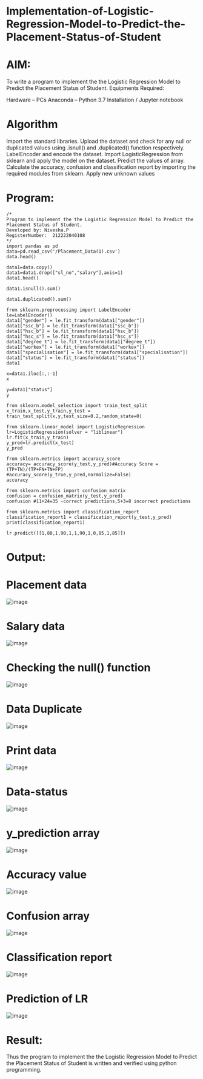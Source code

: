# Implementation-of-Logistic-Regression-Model-to-Predict-the-Placement-Status-of-Student
# AIM:
To write a program to implement the the Logistic Regression Model to Predict the Placement Status of Student. Equipments Required:

Hardware – PCs
Anaconda – Python 3.7 Installation / Jupyter notebook
# Algorithm
Import the standard libraries.
Upload the dataset and check for any null or duplicated values using .isnull() and .duplicated() function respectively.
LabelEncoder and encode the dataset.
Import LogisticRegression from sklearn and apply the model on the dataset.
Predict the values of array.
Calculate the accuracy, confusion and classification report by importing the required modules from sklearn.
Apply new unknown values
# Program:
```
/*
Program to implement the the Logistic Regression Model to Predict the Placement Status of Student.
Developed by: Nivesha.P
RegisterNumber:  212222040108
*/
import pandas as pd
data=pd.read_csv('/Placement_Data(1).csv')
data.head()

data1=data.copy()
data1=data1.drop(["sl_no","salary"],axis=1)
data1.head()

data1.isnull().sum()

data1.duplicated().sum()

from sklearn.preprocessing import LabelEncoder
le=LabelEncoder()
data1["gender"] = le.fit_transform(data1["gender"])
data1["ssc_b"] = le.fit_transform(data1["ssc_b"])
data1["hsc_b"] = le.fit_transform(data1["hsc_b"])
data1["hsc_s"] = le.fit_transform(data1["hsc_s"])
data1["degree_t"] = le.fit_transform(data1["degree_t"])
data1["workex"] = le.fit_transform(data1["workex"])
data1["specialisation"] = le.fit_transform(data1["specialisation"])
data1["status"] = le.fit_transform(data1["status"])
data1

x=data1.iloc[:,:-1]
x

y=data1["status"]
y

from sklearn.model_selection import train_test_split
x_train,x_test,y_train,y_test = train_test_split(x,y,test_size=0.2,random_state=0)

from sklearn.linear_model import LogisticRegression
lr=LogisticRegression(solver = "liblinear")
lr.fit(x_train,y_train)
y_pred=lr.predict(x_test)
y_pred

from sklearn.metrics import accuracy_score
accuracy= accuracy_score(y_test,y_pred)#Accuracy Score = (TP+TN)/(TP+FN+TN+FP)
#accuracy_score(y_true,y_pred,normalize=False)
accuracy

from sklearn.metrics import confusion_matrix
confusion = confusion_matrix(y_test,y_pred)
confusion #11+24=35 -correct predictions,5+3=8 incorrect predictions

from sklearn.metrics import classification_report
classification_report1 = classification_report(y_test,y_pred)
print(classification_report1)

lr.predict([[1,80,1,90,1,1,90,1,0,85,1,85]])
```
# Output:
# Placement data
![image](https://github.com/niveshaprabu/Implementation-of-Logistic-Regression-Model-to-Predict-the-Placement-Status-of-Student/assets/122986499/ada71815-6be3-4329-ad09-bf10dcae964b)


# Salary data
![image](https://github.com/niveshaprabu/Implementation-of-Logistic-Regression-Model-to-Predict-the-Placement-Status-of-Student/assets/122986499/1d73f93d-70c7-41f7-8a32-402d9d456d85)


# Checking the null() function
![image](https://github.com/niveshaprabu/Implementation-of-Logistic-Regression-Model-to-Predict-the-Placement-Status-of-Student/assets/122986499/2bff798d-e82b-42dc-8893-770dd19e0bc2)


# Data Duplicate
![image](https://github.com/niveshaprabu/Implementation-of-Logistic-Regression-Model-to-Predict-the-Placement-Status-of-Student/assets/122986499/7267e759-db45-4e73-a005-1dd918988dba)


# Print data
![image](https://github.com/niveshaprabu/Implementation-of-Logistic-Regression-Model-to-Predict-the-Placement-Status-of-Student/assets/122986499/4bf82ed3-6d7e-4ce0-93ed-0eee29d4853c)


# Data-status
![image](https://github.com/niveshaprabu/Implementation-of-Logistic-Regression-Model-to-Predict-the-Placement-Status-of-Student/assets/122986499/1a9f7b0a-aa17-4137-89d9-0629d465581f)


# y_prediction array
![image](https://github.com/niveshaprabu/Implementation-of-Logistic-Regression-Model-to-Predict-the-Placement-Status-of-Student/assets/122986499/6911fa22-34f8-4de5-93ea-e9b9a13ddb82)


# Accuracy value
![image](https://github.com/niveshaprabu/Implementation-of-Logistic-Regression-Model-to-Predict-the-Placement-Status-of-Student/assets/122986499/5842b86d-528f-4dbc-a17d-e9de74f0eb37)


# Confusion array
![image](https://github.com/niveshaprabu/Implementation-of-Logistic-Regression-Model-to-Predict-the-Placement-Status-of-Student/assets/122986499/cbc127df-90e2-42a3-af5d-2d3dfdec95af)


# Classification report
![image](https://github.com/niveshaprabu/Implementation-of-Logistic-Regression-Model-to-Predict-the-Placement-Status-of-Student/assets/122986499/8811b421-c018-4b7b-8def-bb604d516037)


# Prediction of LR
![image](https://github.com/niveshaprabu/Implementation-of-Logistic-Regression-Model-to-Predict-the-Placement-Status-of-Student/assets/122986499/a5b0ad03-9291-4828-b638-4dfc7f516d88)


# Result:
Thus the program to implement the the Logistic Regression Model to Predict the Placement Status of Student is written and verified using python programming.
